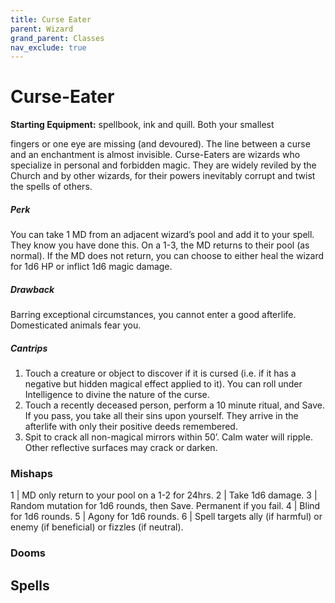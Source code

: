 ```yaml
---
title: Curse Eater
parent: Wizard
grand_parent: Classes
nav_exclude: true
---
```

# Curse-Eater

**Starting Equipment:** spellbook, ink and quill. Both your smallest

fingers or one eye are missing (and devoured).
The line between a curse and an enchantment is almost
invisible. Curse-Eaters are wizards who specialize in personal
and forbidden magic. They are widely reviled by the Church and
by other wizards, for their powers inevitably corrupt and twist the
spells of others.

##### Perk

You can take 1 MD from an adjacent wizard’s pool and add it to
your spell. They know you have done this. On a 1-3, the MD
returns to their pool (as normal). If the MD does not return, you
can choose to either heal the wizard for 1d6 HP or inflict 1d6
magic damage.

##### Drawback

Barring exceptional circumstances, you cannot enter a good
afterlife. Domesticated animals fear you.

##### Cantrips

1. Touch a creature or object to discover if it is cursed (i.e. if it has a negative but hidden magical effect applied to it). You can roll under Intelligence to divine the nature of the curse.
2. Touch a recently deceased person, perform a 10 minute ritual, and Save. If you pass, you take all their sins upon yourself. They arrive in the afterlife with only their positive deeds remembered.
3. Spit to crack all non-magical mirrors within 50’. Calm water will ripple. Other reflective surfaces may crack or darken.

### Mishaps

1 | MD only return to your pool on a 1-2 for 24hrs.
2 | Take 1d6 damage.
3 | Random mutation for 1d6 rounds, then Save. Permanent if you fail.
4 | Blind for 1d6 rounds.
5 | Agony for 1d6 rounds.
6 | Spell targets ally (if harmful) or enemy (if beneficial) or fizzles (if neutral).

### Dooms


## Spells
